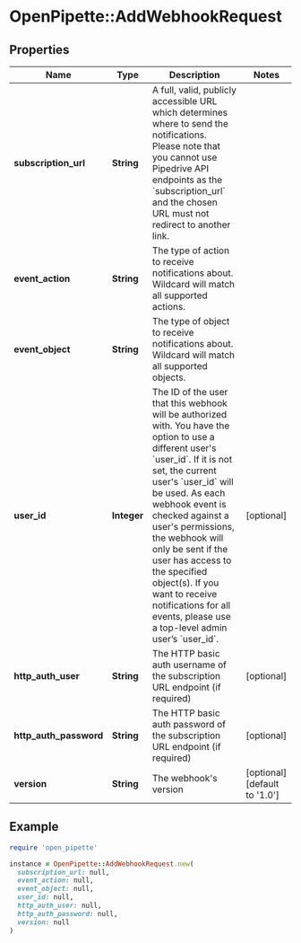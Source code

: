 # OpenPipette::AddWebhookRequest

## Properties

| Name | Type | Description | Notes |
| ---- | ---- | ----------- | ----- |
| **subscription_url** | **String** | A full, valid, publicly accessible URL which determines where to send the notifications. Please note that you cannot use Pipedrive API endpoints as the &#x60;subscription_url&#x60; and the chosen URL must not redirect to another link. |  |
| **event_action** | **String** | The type of action to receive notifications about. Wildcard will match all supported actions. |  |
| **event_object** | **String** | The type of object to receive notifications about. Wildcard will match all supported objects. |  |
| **user_id** | **Integer** | The ID of the user that this webhook will be authorized with. You have the option to use a different user&#39;s &#x60;user_id&#x60;. If it is not set, the current user&#39;s &#x60;user_id&#x60; will be used. As each webhook event is checked against a user&#39;s permissions, the webhook will only be sent if the user has access to the specified object(s). If you want to receive notifications for all events, please use a top-level admin user’s &#x60;user_id&#x60;. | [optional] |
| **http_auth_user** | **String** | The HTTP basic auth username of the subscription URL endpoint (if required) | [optional] |
| **http_auth_password** | **String** | The HTTP basic auth password of the subscription URL endpoint (if required) | [optional] |
| **version** | **String** | The webhook&#39;s version | [optional][default to &#39;1.0&#39;] |

## Example

```ruby
require 'open_pipette'

instance = OpenPipette::AddWebhookRequest.new(
  subscription_url: null,
  event_action: null,
  event_object: null,
  user_id: null,
  http_auth_user: null,
  http_auth_password: null,
  version: null
)
```

